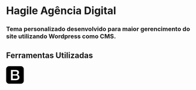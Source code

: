 # Hagile Agência Digital

### Tema personalizado desenvolvido para maior gerencimento do site utilizando Wordpress como CMS.

## Ferramentas Utilizadas
![](assets/img/icons/bootstrap.svg)

